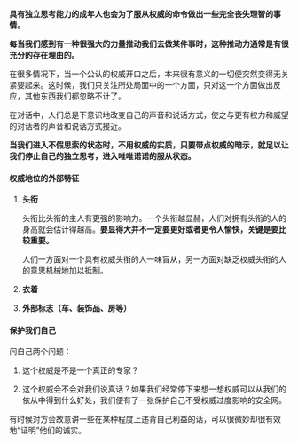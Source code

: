 **具有独立思考能力的成年人也会为了服从权威的命令做出一些完全丧失理智的事情。**

**每当我们感到有一种很强大的力量推动我们去做某件事时，这种推动力通常是有很充分的存在理由的。**

在很多情况下，当一个公认的权威开口之后，本来很有意义的一切便突然变得无关紧要起来。这时候，我们只关注所处局面中的一个方面，只对这一个方面做出反应，其他东西我们都忽略不计了。

在对话中，人们总是下意识地改变自己的声音和说话方式，使之与更有权力和威望的对话者的声音和说话方式接近。

**当我们进入不假思索的状态时，不用权威的实质，只要带点权威的暗示，就足以让我们停止自己的独立思考，进入唯唯诺诺的服从状态。**

#### 权威地位的外部特征

1. **头衔**

    头衔比头衔的主人有更强的影响力。一个头衔越显赫，人们对拥有头衔的人的身高就会估计得越高。**要显得大并不一定要更好或者更令人愉快，关键是要比较重要。**
    
    人们一方面对一个具有权威头衔的人一味盲从，另一方面对缺乏权威头衔的人的意思机械地加以抵制。
    
2. **衣着**

3. **外部标志（车、装饰品、房等）**

#### 保护我们自己

问自己两个问题：

1. 这个权威是不是一个真正的专家？

2. 这个权威会不会对我们说真话？如果我们经常停下来想一想权威可以从我们的依从中得到什么好处，我们便有了一张保护自己不受权威过度影响的安全网。

有时候对方会故意讲一些在某种程度上违背自己利益的话，可以很微妙却很有效地“证明”他们的诚实。


    
    
